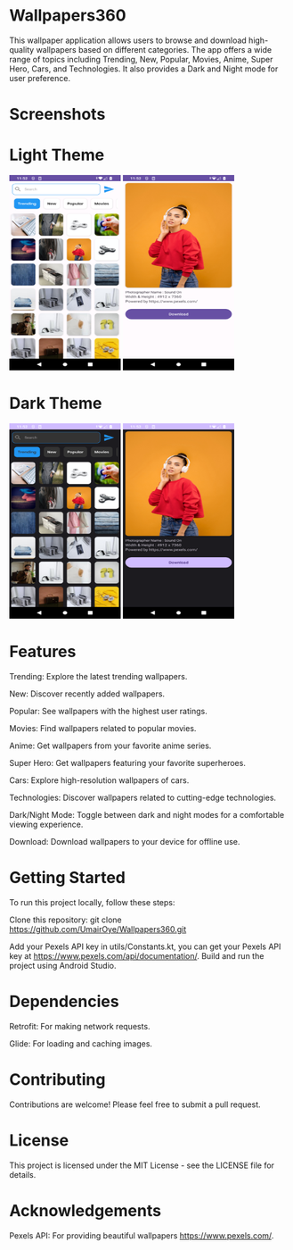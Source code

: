 # Wallpapers360
This wallpaper application allows users to browse and download high-quality wallpapers based on different categories. The app offers a wide range of topics including Trending, New, Popular, Movies, Anime, Super Hero, Cars, and Technologies. It also provides a Dark and Night mode for user preference.

# Screenshots

# Light Theme
<img width="200" height="350" src="screenshots/Screenshot_20231013-115211.png" alt="Image" >  <img width="200" height="350" src="screenshots/Screenshot_20231013-115236.png" alt="Image" >

# Dark Theme
<img width="200" height="350" src="screenshots/Screenshot_20231013-115222.png" alt="Image" >  <img width="200" height="350" src="screenshots/Screenshot_20231013-115228.png" alt="Image" >

# Features
Trending: Explore the latest trending wallpapers.

New: Discover recently added wallpapers.

Popular: See wallpapers with the highest user ratings.

Movies: Find wallpapers related to popular movies.

Anime: Get wallpapers from your favorite anime series.

Super Hero: Get wallpapers featuring your favorite superheroes.

Cars: Explore high-resolution wallpapers of cars.

Technologies: Discover wallpapers related to cutting-edge technologies.

Dark/Night Mode: Toggle between dark and night modes for a comfortable viewing experience.

Download: Download wallpapers to your device for offline use.

# Getting Started
To run this project locally, follow these steps:

Clone this repository: git clone https://github.com/UmairOye/Wallpapers360.git

Add your Pexels API key in utils/Constants.kt, you can get your Pexels API key at https://www.pexels.com/api/documentation/.
Build and run the project using Android Studio.


# Dependencies
Retrofit: For making network requests.

Glide: For loading and caching images.

# Contributing
Contributions are welcome! Please feel free to submit a pull request.

# License
This project is licensed under the MIT License - see the LICENSE file for details.

# Acknowledgements
Pexels API: For providing beautiful wallpapers https://www.pexels.com/.
